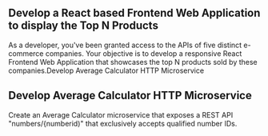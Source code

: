 ## Develop a React based Frontend Web Application to display the Top N Products
As a developer, you've been granted access to the APIs of five distinct e-commerce companies. Your objective is to
develop a responsive React Frontend Web Application that showcases the top N products sold by these companies.Develop Average Calculator HTTP Microservice


## Develop Average Calculator HTTP Microservice
Create an Average Calculator microservice that exposes a REST API "numbers/{numberid)" that exclusively accepts qualified number IDs.

